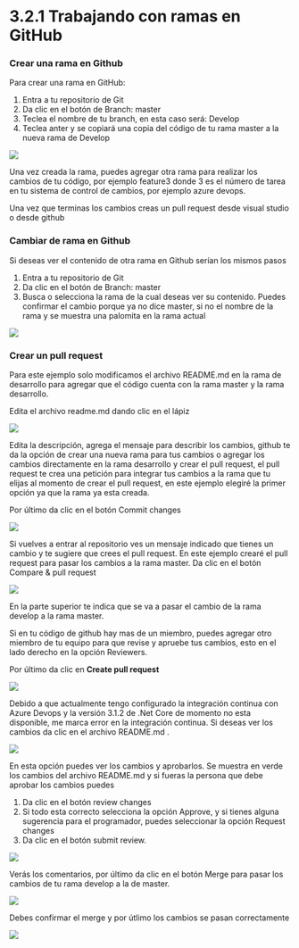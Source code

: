 # 3.2.1 Trabajando con ramas en GitHub

### Crear una rama en Github

Para crear una rama en GitHub:

1. Entra a tu repositorio de Git
2. Da clic en el botón de Branch: master
3. Teclea el nombre de tu branch, en esta caso será: Develop
4. Teclea anter y se copiará una copia del código de tu rama master a la nueva rama de Develop

![](../../.gitbook/assets/image%20%28379%29.png)

Una vez creada la rama, puedes agregar otra rama para realizar los cambios de tu código, por ejemplo feature3 donde 3 es el número de tarea en tu sistema de control de cambios, por ejemplo azure devops.

Una vez que terminas los cambios creas un pull request desde visual studio o desde github

### Cambiar de rama en Github

Si deseas ver el contenido de otra rama en Github serían los mismos pasos

1. Entra a tu repositorio de Git
2. Da clic en el botón de Branch: master
3. Busca o selecciona la rama de la cual deseas ver su contenido. Puedes confirmar el cambio porque ya no dice master, si no el nombre de la rama y se muestra una palomita en la rama actual

![](../../.gitbook/assets/image%20%28370%29.png)

### Crear un pull request

Para este ejemplo solo modificamos el archivo README.md en la rama de desarrollo para agregar que el código cuenta con la rama master y la rama desarrollo.

Edita el archivo readme.md dando clic en el lápiz

![](../../.gitbook/assets/image%20%28311%29.png)

Edita la descripción, agrega el mensaje para describir los cambios, github te da la opción de crear una nueva rama para tus cambios o agregar los cambios directamente en la rama desarrollo y crear el pull request, el pull request te crea una petición para integrar tus cambios a la rama que tu elijas al momento de crear el pull request, en este ejemplo elegiré la primer opción ya que la rama ya esta creada.

Por último da clic en el botón Commit changes

![](../../.gitbook/assets/image%20%2881%29.png)

Si vuelves a entrar al repositorio ves un mensaje indicado que tienes un cambio y te sugiere que crees el pull request. En este ejemplo crearé el pull request para pasar los cambios a la rama master. Da clic en el botón Compare & pull request

![](../../.gitbook/assets/image%20%28381%29.png)

En la parte superior te indica que se va a pasar el cambio de la rama develop a la rama master.

Si en tu código de github hay mas de un miembro, puedes agregar otro miembro de tu equipo para que revise y apruebe tus cambios, esto en el lado derecho en la opción Reviewers.

Por último da clic en **Create pull request**

![](../../.gitbook/assets/image%20%28353%29.png)

Debido a que actualmente tengo configurado la integración continua con Azure Devops y la versión 3.1.2 de .Net Core de momento no esta disponible, me marca error en la integración continua. Si deseas ver los cambios da clic en el archivo README.md . 

![](../../.gitbook/assets/image%20%28431%29.png)

En esta opción puedes ver los cambios y aprobarlos. Se muestra en verde los cambios del archivo README.md y si fueras la persona que debe aprobar los cambios puedes 

1. Da clic en el botón review changes
2. Si todo esta correcto selecciona la opción Approve, y si tienes alguna sugerencia para el programador, puedes seleccionar la opción Request changes
3. Da clic en el botón submit review.

![](../../.gitbook/assets/image%20%28179%29.png)

Verás los comentarios, por último da clic en el botón Merge para pasar los cambios de tu rama develop a la de master.

![](../../.gitbook/assets/image%20%28100%29.png)

Debes confirmar el merge y por útlimo los cambios se pasan correctamente 

![](../../.gitbook/assets/image%20%2843%29.png)







